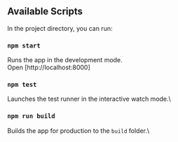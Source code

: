 
## Available Scripts

In the project directory, you can run:

### `npm start`

Runs the app in the development mode.\
Open [http://localhost:8000]

### `npm test`

Launches the test runner in the interactive watch mode.\

### `npm run build`

Builds the app for production to the `build` folder.\

